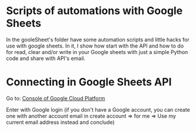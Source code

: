 # Scripts of automations with Google Sheets

In the gooleSheet's folder have some automation scripts and little hacks for use with google sheets.
In it, I show how start with the API and how to do for read, clear and/or write in your Google sheets with just a simple Python code and share with API's email.

# Connecting in Google Sheets API

Go to: [Console of Google Cloud Platform](https://console.cloud.google.com/)

Enter with Google login (if you don't have a Google account, you can create one with another account email in create account => for me => Use my current email address instead and conclude)
